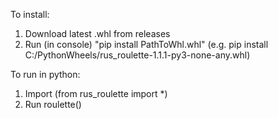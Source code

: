 To install:
1. Download latest .whl from releases
2. Run (in console) "pip install PathToWhl.whl" (e.g. pip install C:/PythonWheels/rus_roulette-1.1.1-py3-none-any.whl)

To run in python:
1. Import (from rus_roulette import *)
2. Run roulette()
